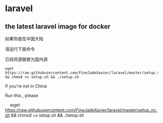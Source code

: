 # laravel 

## the latest laravel image for docker

如果你是在中国大陆

请运行下面命令

已经将源替换为国内源

    wget https://raw.githubusercontent.com/FineJadeXavier/laravel/master/setup.sh && chmod +x setup.sh && ./setup.sh



If you're not in China

Run this , please

     wget https://raw.githubusercontent.com/FineJadeXavier/laravel/master/setup_nc.sh && chmod +x setup.sh && ./setup.sh
